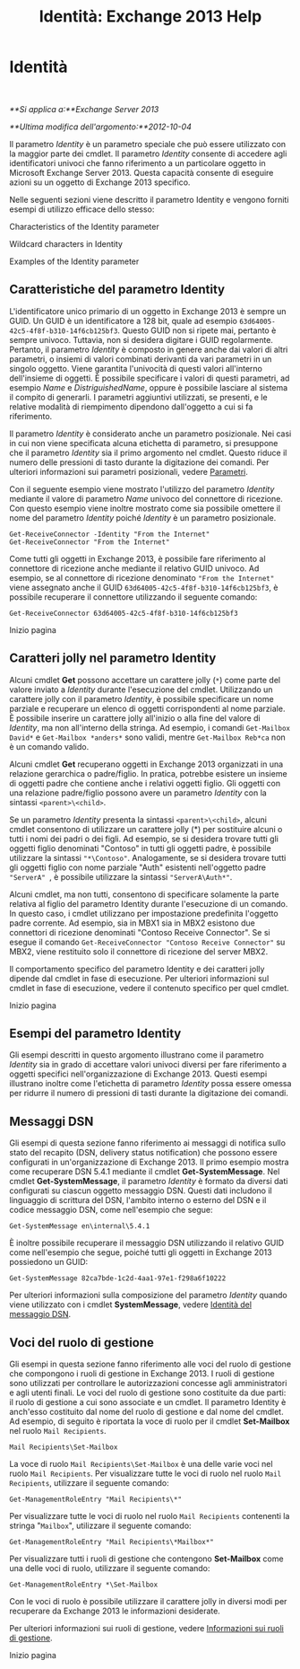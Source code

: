 ﻿---
title: 'Identità: Exchange 2013 Help'
TOCTitle: Identità
ms:assetid: e90fae91-37e7-4fdc-9170-44f0dc965c66
ms:mtpsurl: https://technet.microsoft.com/it-it/library/Bb125042(v=EXCHG.150)
ms:contentKeyID: 50481914
ms.date: 05/22/2018
mtps_version: v=EXCHG.150
ms.translationtype: MT
---

# Identità

 

_**Si applica a:**Exchange Server 2013_

_**Ultima modifica dell'argomento:**2012-10-04_

Il parametro *Identity* è un parametro speciale che può essere utilizzato con la maggior parte dei cmdlet. Il parametro *Identity* consente di accedere agli identificatori univoci che fanno riferimento a un particolare oggetto in Microsoft Exchange Server 2013. Questa capacità consente di eseguire azioni su un oggetto di Exchange 2013 specifico.

Nelle seguenti sezioni viene descritto il parametro Identity e vengono forniti esempi di utilizzo efficace dello stesso:

Characteristics of the Identity parameter

Wildcard characters in Identity

Examples of the Identity parameter

## Caratteristiche del parametro Identity

L'identificatore unico primario di un oggetto in Exchange 2013 è sempre un GUID. Un GUID è un identificatore a 128 bit, quale ad esempio `63d64005-42c5-4f8f-b310-14f6cb125bf3`. Questo GUID non si ripete mai, pertanto è sempre univoco. Tuttavia, non si desidera digitare i GUID regolarmente. Pertanto, il parametro *Identity* è composto in genere anche dai valori di altri parametri, o insiemi di valori combinati derivanti da vari parametri in un singolo oggetto. Viene garantita l'univocità di questi valori all'interno dell'insieme di oggetti. È possibile specificare i valori di questi parametri, ad esempio *Name* e *DistriguishedName*, oppure è possibile lasciare al sistema il compito di generarli. I parametri aggiuntivi utilizzati, se presenti, e le relative modalità di riempimento dipendono dall'oggetto a cui si fa riferimento.

Il parametro *Identity* è considerato anche un parametro posizionale. Nei casi in cui non viene specificata alcuna etichetta di parametro, si presuppone che il parametro *Identity* sia il primo argomento nel cmdlet. Questo riduce il numero delle pressioni di tasto durante la digitazione dei comandi. Per ulteriori informazioni sui parametri posizionali, vedere [Parametri](https://technet.microsoft.com/it-it/library/bb124388\(v=exchg.150\)).

Con il seguente esempio viene mostrato l'utilizzo del parametro *Identity* mediante il valore di parametro *Name* univoco del connettore di ricezione. Con questo esempio viene inoltre mostrato come sia possibile omettere il nome del parametro *Identity* poiché *Identity* è un parametro posizionale.

    Get-ReceiveConnector -Identity "From the Internet"
    Get-ReceiveConnector "From the Internet"

Come tutti gli oggetti in Exchange 2013, è possibile fare riferimento al connettore di ricezione anche mediante il relativo GUID univoco. Ad esempio, se al connettore di ricezione denominato `"From the Internet"` viene assegnato anche il GUID `63d64005-42c5-4f8f-b310-14f6cb125bf3`, è possibile recuperare il connettore utilizzando il seguente comando:

    Get-ReceiveConnector 63d64005-42c5-4f8f-b310-14f6cb125bf3

Inizio pagina

## Caratteri jolly nel parametro Identity

Alcuni cmdlet **Get** possono accettare un carattere jolly (`*`) come parte del valore inviato a *Identity* durante l'esecuzione del cmdlet. Utilizzando un carattere jolly con il parametro *Identity*, è possibile specificare un nome parziale e recuperare un elenco di oggetti corrispondenti al nome parziale. È possibile inserire un carattere jolly all'inizio o alla fine del valore di *Identity*, ma non all'interno della stringa. Ad esempio, i comandi `Get-Mailbox David*` e `Get-Mailbox *anders*` sono validi, mentre `Get-Mailbox Reb*ca` non è un comando valido.

Alcuni cmdlet **Get** recuperano oggetti in Exchange 2013 organizzati in una relazione gerarchica o padre/figlio. In pratica, potrebbe esistere un insieme di oggetti padre che contiene anche i relativi oggetti figlio. Gli oggetti con una relazione padre/figlio possono avere un parametro *Identity* con la sintassi `<parent>\<child>`.

Se un parametro *Identity* presenta la sintassi `<parent>\<child>`, alcuni cmdlet consentono di utilizzare un carattere jolly (\*) per sostituire alcuni o tutti i nomi dei padri o dei figli. Ad esempio, se si desidera trovare tutti gli oggetti figlio denominati "Contoso" in tutti gli oggetti padre, è possibile utilizzare la sintassi `"*\Contoso"`. Analogamente, se si desidera trovare tutti gli oggetti figlio con nome parziale "Auth" esistenti nell'oggetto padre `"ServerA" `, è possibile utilizzare la sintassi `"ServerA\Auth*"`.

Alcuni cmdlet, ma non tutti, consentono di specificare solamente la parte relativa al figlio del parametro Identity durante l'esecuzione di un comando. In questo caso, i cmdlet utilizzano per impostazione predefinita l'oggetto padre corrente. Ad esempio, sia in MBX1 sia in MBX2 esistono due connettori di ricezione denominati "Contoso Receive Connector". Se si esegue il comando `Get-ReceiveConnector "Contoso Receive Connector"` su MBX2, viene restituito solo il connettore di ricezione del server MBX2.

Il comportamento specifico del parametro Identity e dei caratteri jolly dipende dal cmdlet in fase di esecuzione. Per ulteriori informazioni sul cmdlet in fase di esecuzione, vedere il contenuto specifico per quel cmdlet.

Inizio pagina

## Esempi del parametro Identity

Gli esempi descritti in questo argomento illustrano come il parametro *Identity* sia in grado di accettare valori univoci diversi per fare riferimento a oggetti specifici nell'organizzazione di Exchange 2013. Questi esempi illustrano inoltre come l'etichetta di parametro *Identity* possa essere omessa per ridurre il numero di pressioni di tasti durante la digitazione dei comandi.

## Messaggi DSN

Gli esempi di questa sezione fanno riferimento ai messaggi di notifica sullo stato del recapito (DSN, delivery status notification) che possono essere configurati in un'organizzazione di Exchange 2013. Il primo esempio mostra come recuperare DSN 5.4.1 mediante il cmdlet **Get-SystemMessage**. Nel cmdlet **Get-SystemMessage**, il parametro *Identity* è formato da diversi dati configurati su ciascun oggetto messaggio DSN. Questi dati includono il linguaggio di scrittura del DSN, l'ambito interno o esterno del DSN e il codice messaggio DSN, come nell'esempio che segue:

    Get-SystemMessage en\internal\5.4.1

È inoltre possibile recuperare il messaggio DSN utilizzando il relativo GUID come nell'esempio che segue, poiché tutti gli oggetti in Exchange 2013 possiedono un GUID:

    Get-SystemMessage 82ca7bde-1c2d-4aa1-97e1-f298a6f10222

Per ulteriori informazioni sulla composizione del parametro *Identity* quando viene utilizzato con i cmdlet **SystemMessage**, vedere [Identità del messaggio DSN](dsn-message-identity-exchange-2013-help.md).

## Voci del ruolo di gestione

Gli esempi in questa sezione fanno riferimento alle voci del ruolo di gestione che compongono i ruoli di gestione in Exchange 2013. I ruoli di gestione sono utilizzati per controllare le autorizzazioni concesse agli amministratori e agli utenti finali. Le voci del ruolo di gestione sono costituite da due parti: il ruolo di gestione a cui sono associate e un cmdlet. Il parametro Identity è anch'esso costituito dal nome del ruolo di gestione e dal nome del cmdlet. Ad esempio, di seguito è riportata la voce di ruolo per il cmdlet **Set-Mailbox** nel ruolo `Mail Recipients`.

    Mail Recipients\Set-Mailbox

La voce di ruolo `Mail Recipients\Set-Mailbox` è una delle varie voci nel ruolo `Mail Recipients`. Per visualizzare tutte le voci di ruolo nel ruolo `Mail Recipients`, utilizzare il seguente comando:

    Get-ManagementRoleEntry "Mail Recipients\*"

Per visualizzare tutte le voci di ruolo nel ruolo `Mail Recipients` contenenti la stringa "`Mailbox`", utilizzare il seguente comando:

    Get-ManagementRoleEntry "Mail Recipients\*Mailbox*"

Per visualizzare tutti i ruoli di gestione che contengono **Set-Mailbox** come una delle voci di ruolo, utilizzare il seguente comando:

    Get-ManagementRoleEntry *\Set-Mailbox

Con le voci di ruolo è possibile utilizzare il carattere jolly in diversi modi per recuperare da Exchange 2013 le informazioni desiderate.

Per ulteriori informazioni sui ruoli di gestione, vedere [Informazioni sui ruoli di gestione](understanding-management-roles-exchange-2013-help.md).

Inizio pagina

